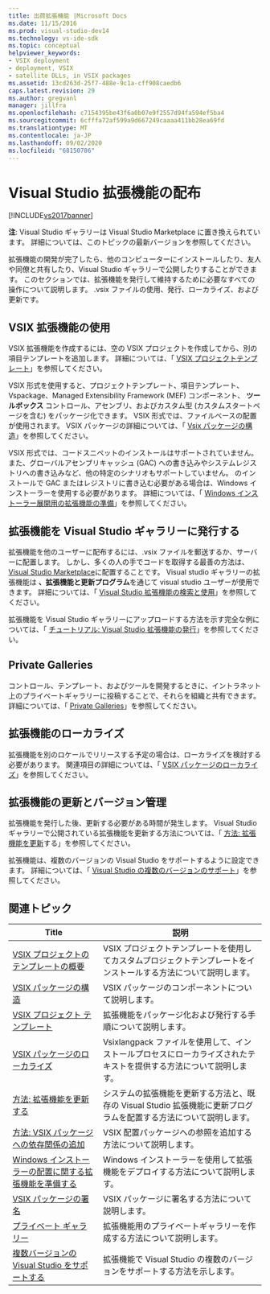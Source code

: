 ```yaml
---
title: 出荷拡張機能 |Microsoft Docs
ms.date: 11/15/2016
ms.prod: visual-studio-dev14
ms.technology: vs-ide-sdk
ms.topic: conceptual
helpviewer_keywords:
- VSIX deployment
- deployment, VSIX
- satellite DLLs, in VSIX packages
ms.assetid: 13cd263d-25f7-488e-9c1a-cff908caedb6
caps.latest.revision: 29
ms.author: gregvanl
manager: jillfra
ms.openlocfilehash: c7154395be43f6a0b07e9f2557d94fa594ef5ba4
ms.sourcegitcommit: 6cfffa72af599a9d667249caaaa411bb28ea69fd
ms.translationtype: MT
ms.contentlocale: ja-JP
ms.lasthandoff: 09/02/2020
ms.locfileid: "68150786"
---
```

# <a name="shipping-visual-studio-extensions"></a>Visual Studio 拡張機能の配布
[!INCLUDE[vs2017banner](../includes/vs2017banner.md)]

**注**: Visual Studio ギャラリーは Visual Studio Marketplace に置き換えられています。 詳細については、このトピックの最新バージョンを参照してください。

拡張機能の開発が完了したら、他のコンピューターにインストールしたり、友人や同僚と共有したり、Visual Studio ギャラリーで公開したりすることができます。 このセクションでは、拡張機能を発行して維持するために必要なすべての操作について説明します。 .vsix ファイルの使用、発行、ローカライズ、および更新です。

## <a name="working-with-vsix-extensions"></a>VSIX 拡張機能の使用
 VSIX 拡張機能を作成するには、空の VSIX プロジェクトを作成してから、別の項目テンプレートを追加します。 詳細については、「 [VSIX プロジェクトテンプレート](../extensibility/vsix-project-template.md)」を参照してください。

 VSIX 形式を使用すると、プロジェクトテンプレート、項目テンプレート、Vspackage、Managed Extensibility Framework (MEF) コンポーネント、 **ツールボックス** コントロール、アセンブリ、およびカスタム型 (カスタムスタートページを含む) をパッケージ化できます。 VSIX 形式では、ファイルベースの配置が使用されます。 VSIX パッケージの詳細については、「 [Vsix パッケージの構造](../extensibility/anatomy-of-a-vsix-package.md)」を参照してください。

 VSIX 形式では、コードスニペットのインストールはサポートされていません。 また、グローバルアセンブリキャッシュ (GAC) への書き込みやシステムレジストリへの書き込みなど、他の特定のシナリオもサポートしていません。 のインストールで GAC またはレジストリに書き込む必要がある場合は、Windows インストーラーを使用する必要があります。 詳細については、「 [Windows インストーラー展開用の拡張機能の準備](../extensibility/preparing-extensions-for-windows-installer-deployment.md)」を参照してください。

## <a name="publishing-your-extension-to-the-visual-studio-gallery"></a>拡張機能を Visual Studio ギャラリーに発行する
 拡張機能を他のユーザーに配布するには、.vsix ファイルを郵送するか、サーバーに配置します。 しかし、多くの人の手でコードを取得する最善の方法は、 [Visual Studio Marketplace](https://marketplace.visualstudio.com/)に配置することです。 Visual studio ギャラリーの拡張機能は **、拡張機能と更新プログラム**を通じて visual studio ユーザーが使用できます。 詳細については、「 [Visual Studio 拡張機能の検索と使用](../ide/finding-and-using-visual-studio-extensions.md)」を参照してください。

 拡張機能を Visual Studio ギャラリーにアップロードする方法を示す完全な例については、「 [チュートリアル: Visual Studio 拡張機能の発行](../extensibility/walkthrough-publishing-a-visual-studio-extension.md)」を参照してください。

## <a name="private-galleries"></a>Private Galleries
 コントロール、テンプレート、およびツールを開発するときに、イントラネット上のプライベートギャラリーに投稿することで、それらを組織と共有できます。 詳細については、「 [Private Galleries](../extensibility/private-galleries.md)」を参照してください。

## <a name="localizing-your-extension"></a>拡張機能のローカライズ
 拡張機能を別のロケールでリリースする予定の場合は、ローカライズを検討する必要があります。 関連項目の詳細については、「 [VSIX パッケージのローカライズ](../extensibility/localizing-vsix-packages.md)」を参照してください。

## <a name="updating-and-versioning-your-extension"></a>拡張機能の更新とバージョン管理
 拡張機能を発行した後、更新する必要がある時間が発生します。 Visual Studio ギャラリーで公開されている拡張機能を更新する方法については、「 [方法: 拡張機能を更新](../extensibility/how-to-update-a-visual-studio-extension.md)する」を参照してください。

 拡張機能は、複数のバージョンの Visual Studio をサポートするように設定できます。 詳細については、「 [Visual Studio の複数のバージョンのサポート](../extensibility/supporting-multiple-versions-of-visual-studio.md)」を参照してください。

## <a name="related-topics"></a>関連トピック

|Title|説明|
|-----------|-----------------|
|[VSIX プロジェクトのテンプレートの概要](../extensibility/getting-started-with-the-vsix-project-template.md)|VSIX プロジェクトテンプレートを使用してカスタムプロジェクトテンプレートをインストールする方法について説明します。|
|[VSIX パッケージの構造](../extensibility/anatomy-of-a-vsix-package.md)|VSIX パッケージのコンポーネントについて説明します。|
|[VSIX プロジェクト テンプレート](../extensibility/vsix-project-template.md)|拡張機能をパッケージ化および発行する手順について説明します。|
|[VSIX パッケージのローカライズ](../extensibility/localizing-vsix-packages.md)|Vsixlangpack ファイルを使用して、インストールプロセスにローカライズされたテキストを提供する方法について説明します。|
|[方法: 拡張機能を更新する](../extensibility/how-to-update-a-visual-studio-extension.md)|システムの拡張機能を更新する方法と、既存の Visual Studio 拡張機能に更新プログラムを配置する方法について説明します。|
|[方法: VSIX パッケージへの依存関係の追加](../extensibility/how-to-add-a-dependency-to-a-vsix-package.md)|VSIX 配置パッケージへの参照を追加する方法について説明します。|
|[Windows インストーラーの配置に関する拡張機能を準備する](../extensibility/preparing-extensions-for-windows-installer-deployment.md)|Windows インストーラーを使用して拡張機能をデプロイする方法について説明します。|
|[VSIX パッケージの署名](../extensibility/signing-vsix-packages.md)|VSIX パッケージに署名する方法について説明します。|
|[プライベート ギャラリー](../extensibility/private-galleries.md)|拡張機能用のプライベートギャラリーを作成する方法について説明します。|
|[複数バージョンの Visual Studio をサポートする](../extensibility/supporting-multiple-versions-of-visual-studio.md)|拡張機能で Visual Studio の複数のバージョンをサポートする方法を示します。|
